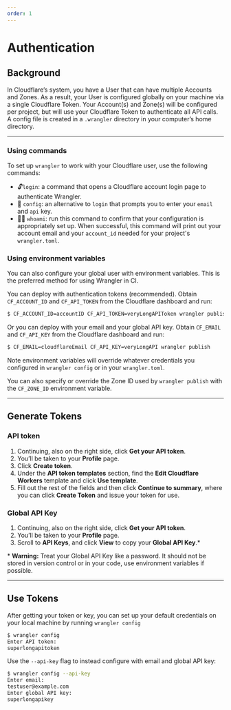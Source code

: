 ```yaml
---
order: 1
---
```


# Authentication

## Background

In Cloudflare’s system, you have a User that can have multiple Accounts and Zones. As a result, your User is configured globally on your machine via a single Cloudflare Token. Your Account(s) and Zone(s) will be configured per project, but will use your Cloudflare Token to authenticate all API calls. A config file is created in a `.wrangler`
directory in your computer’s home directory.

--------------------------------

### Using commands

To set up `wrangler` to work with your Cloudflare user, use the following commands:

- 🔓`login`: a command that opens a Cloudflare account login page to authenticate Wrangler.
- 🔧 `config`: an alternative to `login` that prompts you to enter your `email` and `api` key.
- 🕵️‍♀️ `whoami`: run this command to confirm that your configuration is appropriately set up. When successful, this command will print out your account email and your `account_id` needed for your project's `wrangler.toml`.

### Using environment variables

You can also configure your global user with environment variables. This is the preferred method for using Wrangler in CI.

You can deploy with authentication tokens (recommended). Obtain `CF_ACCOUNT_ID` and `CF_API_TOKEN` from the Cloudflare dashboard and run:

```sh
$ CF_ACCOUNT_ID=accountID CF_API_TOKEN=veryLongAPIToken wrangler publish
```

Or you can deploy with your email and your global API key. Obtain `CF_EMAIL` and `CF_API_KEY` from the Cloudflare dashboard and run:

```sh
$ CF_EMAIL=cloudflareEmail CF_API_KEY=veryLongAPI wrangler publish
```

Note environment variables will override whatever credentials you configured in `wrangler config` or in your `wrangler.toml`.

You can also specify or override the Zone ID used by `wrangler publish` with the `CF_ZONE_ID` environment variable.

--------------------------------

## Generate Tokens

### API token

1. Continuing, also on the right side, click **Get your API token**.
2. You’ll be taken to your **Profile** page.
3. Click **Create token**.
4. Under the **API token templates** section, find the **Edit Cloudflare Workers** template and click **Use template**.
5. Fill out the rest of the fields and then click **Continue to summary**, where you can click **Create Token** and issue your token for use.

### Global API Key

1. Continuing, also on the right side, click **Get your API token**.
2. You’ll be taken to your **Profile** page.
3. Scroll to **API Keys**, and click **View** to copy your **Global API Key**.\*

<Aside type="warning">

\* __Warning:__ Treat your Global API Key like a password. It should not be stored in version control or in your code, use environment variables if possible.

</Aside>

--------------------------------

## Use Tokens

After getting your token or key, you can set up your default credentials on your local machine by running `wrangler config`

```sh
$ wrangler config
Enter API token:
superlongapitoken
```

Use the `--api-key` flag to instead configure with email and global API key:

```sh
$ wrangler config --api-key
Enter email:
testuser@example.com
Enter global API key:
superlongapikey
```
